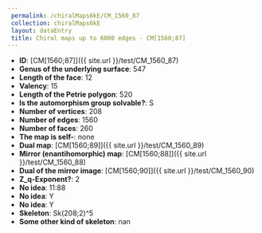 ```yaml
--- 
 permalink: /chiralMaps6kE/CM_1560_87 
 collection: chiralMaps6kE
 layout: dataEntry
 title: Chiral maps up to 6000 edges - CM[1560;87]
---
```


- **ID**: [CM[1560;87]]({{ site.url }}/test/CM_1560_87)
- **Genus of the underlying surface**: 547
- **Length of the face**: 12
- **Valency**: 15
- **Length of the Petrie polygon**: 520
- **Is the automorphism group solvable?**: S
- **Number of vertices**: 208
- **Number of edges**: 1560
- **Number of faces**: 260
- **The map is self-**: none
- **Dual map**: [CM[1560;89]]({{ site.url }}/test/CM_1560_89)
- **Mirror (enantihomorphic) map**: [CM[1560;88]]({{ site.url }}/test/CM_1560_88)
- **Dual of the mirror image**: [CM[1560;90]]({{ site.url }}/test/CM_1560_90)
- **Z_q-Exponent?**: 2
- **No idea**:  11:88
- **No idea**: Y
- **No idea**: Y
- **Skeleton**: Sk(208;2)^5
- **Some other kind of skeleton**: nan
